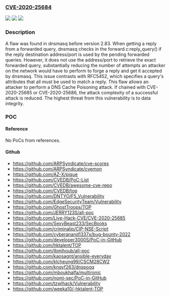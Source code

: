 ### [CVE-2020-25684](https://cve.mitre.org/cgi-bin/cvename.cgi?name=CVE-2020-25684)
![](https://img.shields.io/static/v1?label=Product&message=dnsmasq&color=blue)
![](https://img.shields.io/static/v1?label=Version&message=dnsmasq%202.83%20&color=brightgreen)
![](https://img.shields.io/static/v1?label=Vulnerability&message=CWE-358&color=brightgreen)

### Description

A flaw was found in dnsmasq before version 2.83. When getting a reply from a forwarded query, dnsmasq checks in the forward.c:reply_query() if the reply destination address/port is used by the pending forwarded queries. However, it does not use the address/port to retrieve the exact forwarded query, substantially reducing the number of attempts an attacker on the network would have to perform to forge a reply and get it accepted by dnsmasq. This issue contrasts with RFC5452, which specifies a query's attributes that all must be used to match a reply. This flaw allows an attacker to perform a DNS Cache Poisoning attack. If chained with CVE-2020-25685 or CVE-2020-25686, the attack complexity of a successful attack is reduced. The highest threat from this vulnerability is to data integrity.

### POC

#### Reference
No PoCs from references.

#### Github
- https://github.com/ARPSyndicate/cve-scores
- https://github.com/ARPSyndicate/cvemon
- https://github.com/AZ-X/pique
- https://github.com/CVEDB/PoC-List
- https://github.com/CVEDB/awesome-cve-repo
- https://github.com/CVEDB/top
- https://github.com/DNTYO/F5_Vulnerability
- https://github.com/EdgeSecurityTeam/Vulnerability
- https://github.com/GhostTroops/TOP
- https://github.com/JERRY123S/all-poc
- https://github.com/Live-Hack-CVE/CVE-2020-25685
- https://github.com/SexyBeast233/SecBooks
- https://github.com/criminalip/CIP-NSE-Script
- https://github.com/cyberanand1337x/bug-bounty-2022
- https://github.com/developer3000S/PoC-in-GitHub
- https://github.com/hktalent/TOP
- https://github.com/jbmihoub/all-poc
- https://github.com/kaosagnt/ansible-everyday
- https://github.com/klcheung99/CSCM28CW2
- https://github.com/knqyf263/dnspooq
- https://github.com/mboukhalfa/multironic
- https://github.com/nomi-sec/PoC-in-GitHub
- https://github.com/tzwlhack/Vulnerability
- https://github.com/weeka10/-hktalent-TOP

